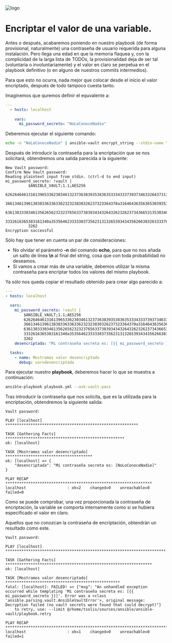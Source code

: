 ![logo](https://raw.github.com/1N0T/images/master/global/1N0T.png)
# Encriptar el valor de una variable.

Antes o después, acabaremos poniendo en nuestro playbook (de forma provisional, naturalmente) una contraseña de usuario requerida para alguna instalación. Pero llega una edad en que la memoria flaquea y, con la complicidad de la larga lista de TODOs, la provisionalidad deja de ser tal (voluntaria o involuntariamente) y el valor en claro se perpetua en el playbook definitivo (o en alguno de nuestros commits intermedios).

Para que esto no ocurra, nada mejor que colocar desde el inicio el valor encriptado, después de todo tampoco cuesta tanto.

Imaginemos que quremos definir el equvalente a:

```yaml
---
  - hosts: localhost
  
    vars:
      mi_password_secreto: "NoLoConoceNadie"
```
Deberemos ejecutar el siguiente comando:

```bash
echo -n "NoLoConoceNadie" | ansible-vault encrypt_string --stdin-name "mi_password_secreto"
```
Después de introducir la contraseña para la encriptación que se nos solicitará, obtendremos una salida parecida a la siguiente:
```
New Vault password: 
Confirm New Vault password: 
Reading plaintext input from stdin. (ctrl-d to end input)
mi_password_secreto: !vault |
          $ANSIBLE_VAULT;1.1;AES256
          62626464613161396533623034613237363839353836353334333739373463326437313163353263
          3661346139613838336336336232323830326237323364370a316464363563653039353061303338
          63613833303461356265623232376563373839343432643262326237343665313530346262336230
          3332616365383161340a353564623333303735623131326539343435626638326333376639633337
          3262
Encryption successful
```

Sólo hay que tener en cuenta un par de consideraciones:
* No olvidar el parámetro **-n** del comando **echo**, para que no nos añada un salto de línea **\n** al final del string, cosa que con toda probabilidad no deseamos.
* Si vamos a crear más de una variable, debemos utilizar la misma contraseña para encriptar todos los valores del mismo playbook.

Ya sólo nos queda copiar el resultado obtenido para crear algo parecido a:

```yaml
---
- hosts: localhost

  vars:
    mi_password_secreto: !vault |
        $ANSIBLE_VAULT;1.1;AES256
        62626464613161396533623034613237363839353836353334333739373463326437313163353263
        3661346139613838336336336232323830326237323364370a316464363563653039353061303338
        63613833303461356265623232376563373839343432643262326237343665313530346262336230
        3332616365383161340a353564623333303735623131326539343435626638326333376639633337
        3262
    desencriptada: "Mi contraseña secreta es: [{{ mi_password_secreto }}]"

  tasks:
    - name: Mostramos valor desencriptado
      debug: var=desencriptada
```

Para ejecutar nuestro **playbook**, deberemos hacer lo que se muestra a continuación:

```bash
ansible-playbook playbook.yml --ask-vault-pass
```

Tras introducir la contraseña que nos solicita, que es la utilizada para la encriptación, obtendremos la siguiente salida:
```
Vault password: 

PLAY [localhost] **********************************************************

TASK [Gathering Facts] ****************************************************
ok: [localhost]

TASK [Mostramos valor desencriptado] **************************************
ok: [localhost] => {
    "desencriptada": "Mi contraseña secreta es: [NoLoConoceNadie]"
}

PLAY RECAP ****************************************************************
localhost                  : ok=2    changed=0    unreachable=0    failed=0   
```

Como se puede comprobar, una vez proporcionada la contraseña de encriptación, la variable se comporta internamente como si se hubiera especificado el valor en claro.

Aquellos que no conozcan la contraseña de encriptación, obtendrán un resultado como este.
```
Vault password: 

PLAY [localhost] **********************************************************************

TASK [Gathering Facts] ****************************************************************
ok: [localhost]

TASK [Mostramos valor desencriptado] **************************************************
fatal: [localhost]: FAILED! => {"msg": "An unhandled exception occurred while templating 'Mi contraseña secreta es: [{{ mi_password_secreto }}]'. Error was a <class 'ansible.parsing.vault.AnsibleVaultError'>, original message: Decryption failed (no vault secrets were found that could decrypt)"}
	to retry, use: --limit @/home/tsolis/sources/ansible/ansible-vault/playbook.retry

PLAY RECAP ****************************************************************************
localhost                  : ok=1    changed=0    unreachable=0    failed=1   
```
